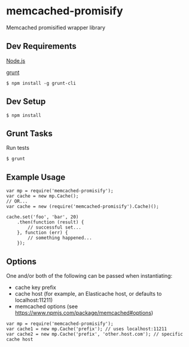 # memcached-promisify

Memcached promisified wrapper library

## Dev Requirements

[Node.js](http://nodejs.org/download/)

[grunt](http://gruntjs.com/)
```shell
$ npm install -g grunt-cli
```

## Dev Setup
```shell
$ npm install
```

## Grunt Tasks

Run tests
```shell
$ grunt
```

## Example Usage
```shell
var mp = require('memcached-promisify');
var cache = new mp.Cache();
// OR...
var cache = new (require('memcached-promisify').Cache)();

cache.set('foo', 'bar', 20)
    .then(function (result) {
        // successful set...
    }, function (err) {
        // something happened...
    });
```

## Options

One and/or both of the following can be passed when instantiating:

* cache key prefix
* cache host (for example, an Elasticache host, or defaults to localhost:11211)
* memcached options (see https://www.npmjs.com/package/memcached#options)

```shell
var mp = require('memcached-promisify');
var cache1 = new mp.Cache('prefix'); // uses localhost:11211
var cache2 = new mp.Cache('prefix', 'other.host.com'); // specific cache host
```

